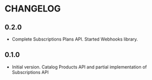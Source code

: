 # CHANGELOG

## 0.2.0
- Complete Subscriptions Plans API. Started Webhooks library.

## 0.1.0
- Initial version. Catalog Products API and partial implementation of Subscriptions API
